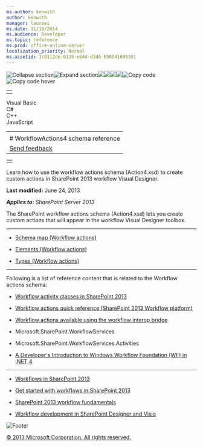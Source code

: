 ```yaml
---
ms.author: kenwith
author: kenwith
manager: laurawi
ms.date: 11/16/2014
ms.audience: Developer
ms.topic: reference
ms.prod: office-online-server
localization_priority: Normal
ms.assetid: 1c0112de-0139-e64d-d3d6-658541695391
---
```


![Collapse
section](../icons/collapse_all.gif "Collapse section")![Expand
section](../icons/expand_all.gif "Expand section")![](../icons/collapse_all.gif)![](../icons/expand_all.gif)![](../icons/dropdown.gif)![](../icons/dropdownHover.gif)![Copy
code](../icons/copycode.gif "Copy code")![Copy code
hover](../icons/copycodeHighlight.gif "Copy code hover")
<table>
<tbody>
<tr class="odd">
<td align="left"></td>
</tr>
</tbody>
</table>

Visual Basic  
C\#  
C++  
JavaScript  

<table>
<tbody>
<tr class="odd">
<td align="left"><span id="runningHeaderText"></span></td>
</tr>
<tr class="even">
<td align="left"># WorkflowActions4 schema reference</td>
</tr>
<tr class="odd">
<td align="left"><span id="headfeedbackarea" class="feedbackhead"><a href="javascript:SubmitFeedback(&#39;docthis@Microsoft.com&#39;,&#39;&#39;,&#39;&#39;,&#39;&#39;,&#39;1.0.18082.1225&#39;,&#39;%0\dThank%20you%20for%20your%20feedback.%20The%20developer%20writing%20teams%20use%20your%20feedback%20to%20improve%20documentation.%20While%20we%20are%20reviewing%20your%20feedback,%20we%20may%20send%20you%20e-mail%20to%20ask%20for%20clarification%20or%20feedback%20on%20a%20solution.%20We%20do%20not%20use%20your%20e-mail%20address%20for%20any%20other%20purpose%20and%20we%20delete%20it%20after%20we%20finish%20our%20review.%0\AFor%20further%20information%20about%20the%20privacy%20policies%20of%20Microsoft,%20please%20see%20http://privacy.microsoft.com/en-us/default.aspx.%0\A%0\d&#39;,&#39;Customer%20feedback&#39;);">Send feedback</a></span></td>
</tr>
</tbody>
</table>

<table>
<colgroup>
<col width="100%" />
</colgroup>
<tbody>
<tr class="odd">
<td align="left"></td>
</tr>
</tbody>
</table>

Learn how to use the workflow actions schema (Action4.xsd) to create
custom actions in SharePoint 2013 workflow Visual Designer.

**Last modified:** June 24, 2013

***Applies to:** SharePoint Server 2013*

The SharePoint workflow actions schema (Action4.xsd) lets you create
custom actions that will appear in the workflow Visual Designer toolbox.


--------------------------------------------------------------------------------------------------------------------------------------------------------------------------------------------------------------

-   <span sdata="link">[Schema map (Workflow
    actions)](schema-map-workflow-actions.htm)</span>

-   <span sdata="link">[Elements (Workflow
    actions)](elements-workflow-actions.htm)</span>

-   <span sdata="link">[Types (Workflow
    actions)](types-workflow-actions.htm)</span>


------------------------------------------------------------------------------------------------------------------------------------------------------------------------------------------------

Following is a list of reference content that is related to the Workflow
actions schema:

-   [Workflow activity classes in SharePoint
    2013](http://msdn.microsoft.com/library/70d5ca8d-520d-40a9-b24e-52bb31bd6c22(Office.15).aspx)

-   [Workflow actions quick reference (SharePoint 2013 Workflow
    platform)](http://msdn.microsoft.com/library/eb3434e5-bc75-4474-8873-4980062fd29c(Office.15).aspx)

-   [Workflow actions available using the workflow interop
    bridge](http://msdn.microsoft.com/library/a8903440-ff8f-41a4-8c2a-5dbe12c07cfb(Office.15).aspx)

-   <span sdata="cer"
    target="N:Microsoft.SharePoint.WorkflowServices"><span
    class="nolink">Microsoft.SharePoint.WorkflowServices</span></span>

-   <span sdata="cer"
    target="N:Microsoft.SharePoint.WorkflowServices.Activities"><span
    class="nolink">Microsoft.SharePoint.WorkflowServices.Activities</span></span>

-   [A Developer's Introduction to Windows Workflow Foundation (WF) in
    .NET 4](http://msdn.microsoft.com/en-us/library/ee342461.aspx)


-------------------------------------------------------------------------------------------------------------------------------------------------------------------------------------------------------------------

-   [Workflows in SharePoint
    2013](http://msdn.microsoft.com/library/e0602371-ae22-44be-8a7e-9e47e9f046d6(Office.15).aspx)

-   [Get started with workflows in SharePoint
    2013](http://msdn.microsoft.com/library/a2643cd7-474d-4e4c-85bb-00f0b6685a1d(Office.15).aspx)

-   [SharePoint 2013 workflow
    fundamentals](http://msdn.microsoft.com/library/1e622296-f78b-4e3a-a1e7-8effa24111a8(Office.15).aspx)

-   [Workflow development in SharePoint Designer and
    Visio](http://msdn.microsoft.com/library/496780d5-47d6-4a43-bf14-70aefb8d820c(Office.15).aspx)

![Footer](../icons/footer.gif "Footer")

[© 2013 Microsoft Corporation. All rights
reserved.](office-2013-documentation-copyright-notice.htm)



